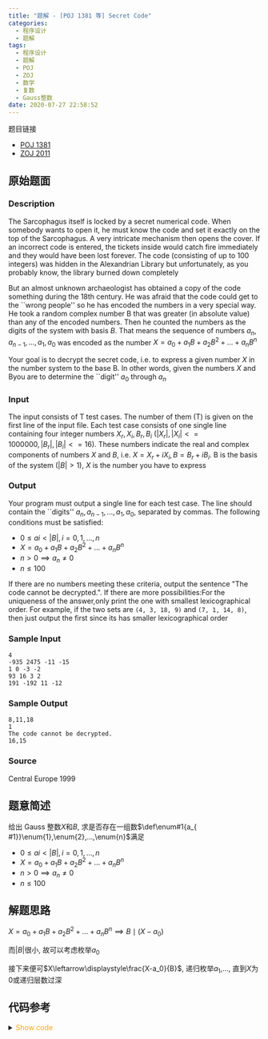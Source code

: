 ```yaml
---
title: "题解 - [POJ 1381 等] Secret Code"
categories:
  - 程序设计
  - 题解
tags:
  - 程序设计
  - 题解
  - POJ
  - ZOJ
  - 数学
  - 复数
  - Gauss整数
date: 2020-07-27 22:58:52
---
```


题目链接

- [POJ 1381](https://vjudge.net/problem/POJ-1381/origin)
- [ZOJ 2011](https://vjudge.net/problem/ZOJ-2011/origin)

<!-- more -->

## 原始题面

### Description

The Sarcophagus itself is locked by a secret numerical code. When somebody wants to open it, he must know the code and set it exactly on the top of the Sarcophagus. A very intricate mechanism then opens the cover. If an incorrect code is entered, the tickets inside would catch fire immediately and they would have been lost forever. The code (consisting of up to $100$ integers) was hidden in the Alexandrian Library but unfortunately, as you probably know, the library burned down completely

But an almost unknown archaeologist has obtained a copy of the code something during the 18th century. He was afraid that the code could get to the ``wrong people'' so he has encoded the numbers in a very special way. He took a random complex number B that was greater (in absolute value) than any of the encoded numbers. Then he counted the numbers as the digits of the system with basis $B$. That means the sequence of numbers $a_n, a_{n-1}, ..., a_1, a_0$ was encoded as the number $X = a_0 + a_1B + a_2B^2 + ...+ a_nB^n$

Your goal is to decrypt the secret code, i.e. to express a given number $X$ in the number system to the base B. In other words, given the numbers $X$ and Byou are to determine the ``digit'' $a_0$ through $a_n$

### Input

The input consists of T test cases. The number of them (T) is given on the first line of the input file. Each test case consists of one single line containing four integer numbers $X_r, X_i, B_r, B_i$ ($|X_r|,|X_i| <= 1000000, |B_r|,|B_i| <= 16$). These numbers indicate the real and complex components of numbers $X$ and $B$, i.e. $X = X_r + iX_i, B = B_r + iB_i$. B is the basis of the system ($|B| > 1$), $X$ is the number you have to express

### Output

Your program must output a single line for each test case. The line should contain the ``digits'' $a_n, a_{n-1}, ..., a_1, a_0$, separated by commas. The following conditions must be satisfied:

- $0 \leqslant ai < |B|, i=0,1,...,n$
- $X = a_0 + a_1B + a_2B^2 + ...+ a_nB^n$
- $n > 0\implies a_n \ne 0$
- $n \leqslant 100$

If there are no numbers meeting these criteria, output the sentence "The code cannot be decrypted.". If there are more possibilities:For the uniqueness of the answer,only print the one with smallest lexicographical order. For example, if the two sets are `(4, 3, 18, 9)` and `(7, 1, 14, 8)`, then just output the first since its has smaller lexicographical order

### Sample Input

```input1
4
-935 2475 -11 -15
1 0 -3 -2
93 16 3 2
191 -192 11 -12
```

### Sample Output

```output1
8,11,18
1
The code cannot be decrypted.
16,15
```

### Source

Central Europe 1999

## 题意简述

给出 Gauss 整数$X$和$B$, 求是否存在一组数$\def\enum#1{a_{ #1}}\enum{1},\enum{2},...,\enum{n}$满足

- $0 \leqslant ai < |B|, i=0,1,...,n$
- $X = a_0 + a_1B + a_2B^2 + ...+ a_nB^n$
- $n > 0\implies a_n \ne 0$
- $n \leqslant 100$

## 解题思路

$X = a_0 + a_1B + a_2B^2 + ...+ a_nB^n\implies B\mid(X-a_0)$

而$|B|$很小, 故可以考虑枚举$a_0$

接下来便可$X\leftarrow\displaystyle\frac{X-a_0}{B}$, 递归枚举$a_1$,..., 直到$X$为$0$或递归层数过深

## 代码参考

<details>
<summary><font color='orange'>Show code</font></summary>

{% icodeweb cpa_cpp title:POJ_1381 POJ/1381/0.cpp %}

</details>
